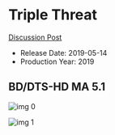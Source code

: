 # Triple Threat

[Discussion Post](https://www.avsforum.com/threads/bass-eq-for-filtered-movies.2995212/post-57836896)

* Release Date: 2019-05-14
* Production Year: 2019

## BD/DTS-HD MA 5.1

![img 0](https://i.imgur.com/rXpvqVG.jpg)

![img 1](https://i.imgur.com/cNImbNe.jpg)

